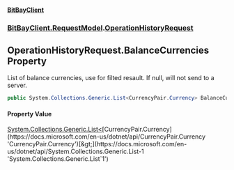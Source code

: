 #### [BitBayClient](./index.md 'index')
### [BitBayClient.RequestModel](./BitBayClient-RequestModel.md 'BitBayClient.RequestModel').[OperationHistoryRequest](./BitBayClient-RequestModel-OperationHistoryRequest.md 'BitBayClient.RequestModel.OperationHistoryRequest')
## OperationHistoryRequest.BalanceCurrencies Property
List of balance currencies, use for filted resault. If null, will not send to a server.  
```csharp
public System.Collections.Generic.List<CurrencyPair.Currency> BalanceCurrencies { get; set; }
```
#### Property Value
[System.Collections.Generic.List&lt;](https://docs.microsoft.com/en-us/dotnet/api/System.Collections.Generic.List-1 'System.Collections.Generic.List`1')[CurrencyPair.Currency](https://docs.microsoft.com/en-us/dotnet/api/CurrencyPair.Currency 'CurrencyPair.Currency')[&gt;](https://docs.microsoft.com/en-us/dotnet/api/System.Collections.Generic.List-1 'System.Collections.Generic.List`1')  
